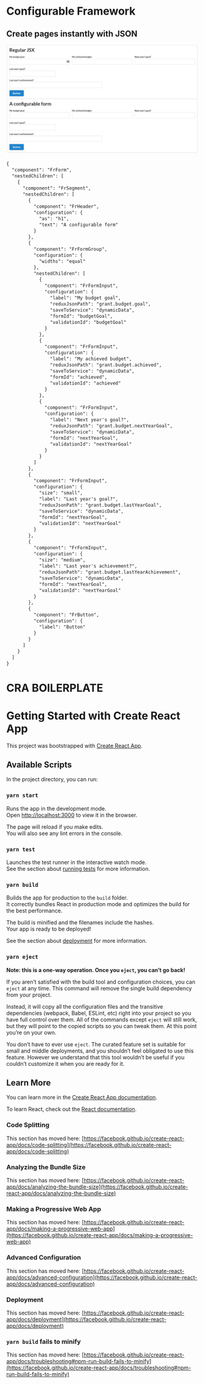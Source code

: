 # Configurable Framework
## Create pages instantly with JSON

![Example image of framework](https://github.com/acherry125/framework/blob/main/repoStatic/images/formcontrols.JPG)

```
{
  "component": "FrForm",
  "nestedChildren": [
    {
      "component": "FrSegment",
      "nestedChildren": [
        {
          "component": "FrHeader",
          "configuration": {
            "as": "h1",
            "text": "A configurable form"
          }
        },
        {
          "component": "FrFormGroup",
          "configuration": {
            "widths": "equal"
          },
          "nestedChildren": [
            {
              "component": "FrFormInput",
              "configuration": {
                "label": "My budget goal",
                "reduxJsonPath": "grant.budget.goal",
                "saveToService": "dynamicData",
                "formId": "budgetGoal",
                "validationId": "budgetGoal"
              }
            },
            {
              "component": "FrFormInput",
              "configuration": {
                "label": "My achieved budget",
                "reduxJsonPath": "grant.budget.achieved",
                "saveToService": "dynamicData",
                "formId": "achieved",
                "validationId": "achieved"
              }
            },
            {
              "component": "FrFormInput",
              "configuration": {
                "label": "Next year's goal?",
                "reduxJsonPath": "grant.budget.nextYearGoal",
                "saveToService": "dynamicData",
                "formId": "nextYearGoal",
                "validationId": "nextYearGoal"
              }
            }
          ]
        },
        {
          "component": "FrFormInput",
          "configuration": {
            "size": "small",
            "label": "Last year's goal?",
            "reduxJsonPath": "grant.budget.lastYearGoal",
            "saveToService": "dynamicData",
            "formId": "nextYearGoal",
            "validationId": "nextYearGoal"
          }
        },
        {
          "component": "FrFormInput",
          "configuration": {
            "size": "medium",
            "label": "Last year's achievement?",
            "reduxJsonPath": "grant.budget.lastYearAchievement",
            "saveToService": "dynamicData",
            "formId": "nextYearGoal",
            "validationId": "nextYearGoal"
          }
        },
        {
          "component": "FrButton",
          "configuration": {
            "label": "Button"
          }
        }
      ]
    }
  ]
}
```


# CRA BOILERPLATE
# Getting Started with Create React App

This project was bootstrapped with [Create React App](https://github.com/facebook/create-react-app).

## Available Scripts

In the project directory, you can run:

### `yarn start`

Runs the app in the development mode.\
Open [http://localhost:3000](http://localhost:3000) to view it in the browser.

The page will reload if you make edits.\
You will also see any lint errors in the console.

### `yarn test`

Launches the test runner in the interactive watch mode.\
See the section about [running tests](https://facebook.github.io/create-react-app/docs/running-tests) for more information.

### `yarn build`

Builds the app for production to the `build` folder.\
It correctly bundles React in production mode and optimizes the build for the best performance.

The build is minified and the filenames include the hashes.\
Your app is ready to be deployed!

See the section about [deployment](https://facebook.github.io/create-react-app/docs/deployment) for more information.

### `yarn eject`

**Note: this is a one-way operation. Once you `eject`, you can’t go back!**

If you aren’t satisfied with the build tool and configuration choices, you can `eject` at any time. This command will remove the single build dependency from your project.

Instead, it will copy all the configuration files and the transitive dependencies (webpack, Babel, ESLint, etc) right into your project so you have full control over them. All of the commands except `eject` will still work, but they will point to the copied scripts so you can tweak them. At this point you’re on your own.

You don’t have to ever use `eject`. The curated feature set is suitable for small and middle deployments, and you shouldn’t feel obligated to use this feature. However we understand that this tool wouldn’t be useful if you couldn’t customize it when you are ready for it.

## Learn More

You can learn more in the [Create React App documentation](https://facebook.github.io/create-react-app/docs/getting-started).

To learn React, check out the [React documentation](https://reactjs.org/).

### Code Splitting

This section has moved here: [https://facebook.github.io/create-react-app/docs/code-splitting](https://facebook.github.io/create-react-app/docs/code-splitting)

### Analyzing the Bundle Size

This section has moved here: [https://facebook.github.io/create-react-app/docs/analyzing-the-bundle-size](https://facebook.github.io/create-react-app/docs/analyzing-the-bundle-size)

### Making a Progressive Web App

This section has moved here: [https://facebook.github.io/create-react-app/docs/making-a-progressive-web-app](https://facebook.github.io/create-react-app/docs/making-a-progressive-web-app)

### Advanced Configuration

This section has moved here: [https://facebook.github.io/create-react-app/docs/advanced-configuration](https://facebook.github.io/create-react-app/docs/advanced-configuration)

### Deployment

This section has moved here: [https://facebook.github.io/create-react-app/docs/deployment](https://facebook.github.io/create-react-app/docs/deployment)

### `yarn build` fails to minify

This section has moved here: [https://facebook.github.io/create-react-app/docs/troubleshooting#npm-run-build-fails-to-minify](https://facebook.github.io/create-react-app/docs/troubleshooting#npm-run-build-fails-to-minify)
